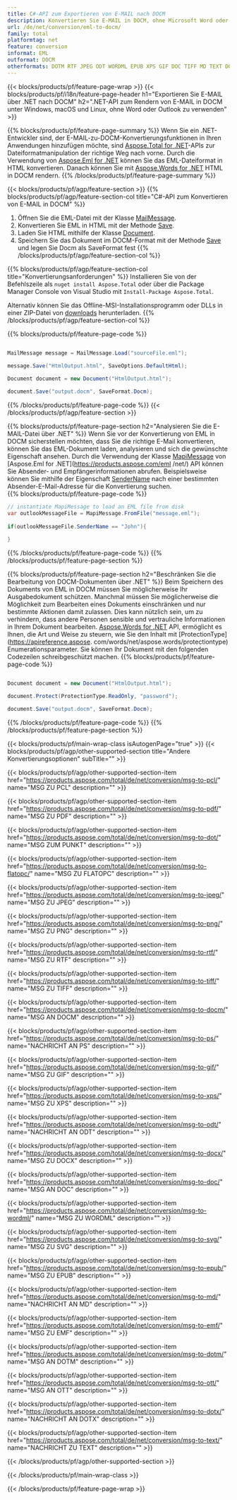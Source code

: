 ```yaml
---
title: C#-API zum Exportieren von E-MAIL nach DOCM
description: Konvertieren Sie E-MAIL in DOCM, ohne Microsoft Word oder Outlook auf .NET zu verwenden
url: /de/net/conversion/eml-to-docm/
family: total
platformtag: net
feature: conversion
informat: EML
outformat: DOCM
otherformats: DOTM RTF JPEG ODT WORDML EPUB XPS GIF DOC TIFF MD TEXT DOCX DOTX FLATOPC OTT DOT DOCM PCL PDF EMF PNG SVG PS
---
```

{{< blocks/products/pf/feature-page-wrap >}}
{{< blocks/products/pf/i18n/feature-page-header h1="Exportieren Sie E-MAIL über .NET nach DOCM" h2=".NET-API zum Rendern von E-MAIL in DOCM unter Windows, macOS und Linux, ohne Word oder Outlook zu verwenden" >}}

{{% blocks/products/pf/feature-page-summary %}}
Wenn Sie ein .NET-Entwickler sind, der E-MAIL-zu-DOCM-Konvertierungsfunktionen in Ihren Anwendungen hinzufügen möchte, sind [Aspose.Total for .NET](https://products.aspose.com/total/net/)-APIs zur Dateiformatmanipulation der richtige Weg nach vorne. Durch die Verwendung von [Aspose.Eml for .NET](https://products.aspose.com/eml/net/) können Sie das EML-Dateiformat in HTML konvertieren. Danach können Sie mit [Aspose.Words for .NET](https://products.aspose.com/words/net/) HTML in DOCM rendern.
{{% /blocks/products/pf/feature-page-summary  %}}

{{< blocks/products/pf/agp/feature-section >}}
{{% blocks/products/pf/agp/feature-section-col title="C#-API zum Konvertieren von E-MAIL in DOCM" %}}
1. Öffnen Sie die EML-Datei mit der Klasse [MailMessage](https://apireference.aspose.com/eml/net/aspose.eml/mailmessage).
2. Konvertieren Sie EML in HTML mit der Methode [Save](https://apireference.aspose.com/eml/net/aspose.eml.mailmessage/save/methods/3).
3. Laden Sie HTML mithilfe der Klasse [Document](https://apireference.aspose.com/words/net/aspose.words/document).
4. Speichern Sie das Dokument im DOCM-Format mit der Methode [Save](https://apireference.aspose.com/words/net/aspose.words.document/save/methods/4) und legen Sie Docm als SaveFormat fest
{{% /blocks/products/pf/agp/feature-section-col %}}

{{% blocks/products/pf/agp/feature-section-col title="Konvertierungsanforderungen" %}}
Installieren Sie von der Befehlszeile als ```nuget install Aspose.Total``` oder über die Package Manager Console von Visual Studio mit ```Install-Package Aspose.Total```.

Alternativ können Sie das Offline-MSI-Installationsprogramm oder DLLs in einer ZIP-Datei von [downloads](https://downloads.aspose.com/total/net) herunterladen.
{{% /blocks/products/pf/agp/feature-section-col %}}

{{% blocks/products/pf/feature-page-code %}}

```cs

MailMessage message = MailMessage.Load("sourceFile.eml");
 
message.Save("HtmlOutput.html", SaveOptions.DefaultHtml);

Document document = new Document("HtmlOutput.html");

document.Save("output.docm", SaveFormat.Docm); 
```

{{% /blocks/products/pf/feature-page-code %}}
{{< /blocks/products/pf/agp/feature-section >}}

{{% blocks/products/pf/feature-page-section  h2="Analysieren Sie die E-MAIL-Datei über .NET" %}}
Wenn Sie vor der Konvertierung von EML in DOCM sicherstellen möchten, dass Sie die richtige E-Mail konvertieren, können Sie das EML-Dokument laden, analysieren und sich die gewünschte Eigenschaft ansehen. Durch die Verwendung der Klasse [MapiMessage](https://apireference.aspose.com/eml/net/aspose.eml.mapi/mapimessage) von [Aspose.Eml for .NET](https://products.aspose.com/eml /net/) API können Sie Absender- und Empfängerinformationen abrufen. Beispielsweise können Sie mithilfe der Eigenschaft [SenderName](https://apireference.aspose.com/eml/net/aspose.eml.mapi/mapimessage/properties/sendername) nach einer bestimmten Absender-E-Mail-Adresse für die Konvertierung suchen.  
{{% blocks/products/pf/feature-page-code %}}

```cs
// instantiate MapiMessage to load an EML file from disk
var outlookMessageFile = MapiMessage.FromFile("message.eml");
 
if(outlookMessageFile.SenderName == "John"){
    
}
```

{{% /blocks/products/pf/feature-page-code  %}}
{{% /blocks/products/pf/feature-page-section %}}

{{% blocks/products/pf/feature-page-section  h2="Beschränken Sie die Bearbeitung von DOCM-Dokumenten über .NET" %}}
Beim Speichern des Dokuments von EML in DOCM müssen Sie möglicherweise Ihr Ausgabedokument schützen. Manchmal müssen Sie möglicherweise die Möglichkeit zum Bearbeiten eines Dokuments einschränken und nur bestimmte Aktionen damit zulassen. Dies kann nützlich sein, um zu verhindern, dass andere Personen sensible und vertrauliche Informationen in Ihrem Dokument bearbeiten. [Aspose.Words for .NET](https://products.aspose.com/words/net/) API, ermöglicht es Ihnen, die Art und Weise zu steuern, wie Sie den Inhalt mit [ProtectionType](https://apireference.aspose. com/words/net/aspose.words/protectiontype) Enumerationsparameter. Sie können Ihr Dokument mit den folgenden Codezeilen schreibgeschützt machen. 
{{% blocks/products/pf/feature-page-code %}}

```cs

Document document = new Document("HtmlOutput.html");

document.Protect(ProtectionType.ReadOnly, "password");

document.Save("output.docm", SaveFormat.Docm);  
```

{{% /blocks/products/pf/feature-page-code  %}}
{{% /blocks/products/pf/feature-page-section %}}

{{< blocks/products/pf/main-wrap-class isAutogenPage="true" >}}
{{< blocks/products/pf/agp/other-supported-section title="Andere Konvertierungsoptionen" subTitle="" >}}

{{< blocks/products/pf/agp/other-supported-section-item href="https://products.aspose.com/total/de/net/conversion/msg-to-pcl/" name="MSG ZU PCL" description="" >}}

{{< blocks/products/pf/agp/other-supported-section-item href="https://products.aspose.com/total/de/net/conversion/msg-to-pdf/" name="MSG ZU PDF" description="" >}}

{{< blocks/products/pf/agp/other-supported-section-item href="https://products.aspose.com/total/de/net/conversion/msg-to-dot/" name="MSG ZUM PUNKT" description="" >}}

{{< blocks/products/pf/agp/other-supported-section-item href="https://products.aspose.com/total/de/net/conversion/msg-to-flatopc/" name="MSG ZU FLATOPC" description="" >}}

{{< blocks/products/pf/agp/other-supported-section-item href="https://products.aspose.com/total/de/net/conversion/msg-to-jpeg/" name="MSG ZU JPEG" description="" >}}

{{< blocks/products/pf/agp/other-supported-section-item href="https://products.aspose.com/total/de/net/conversion/msg-to-png/" name="MSG ZU PNG" description="" >}}

{{< blocks/products/pf/agp/other-supported-section-item href="https://products.aspose.com/total/de/net/conversion/msg-to-rtf/" name="MSG ZU RTF" description="" >}}

{{< blocks/products/pf/agp/other-supported-section-item href="https://products.aspose.com/total/de/net/conversion/msg-to-tiff/" name="MSG ZU TIFF" description="" >}}

{{< blocks/products/pf/agp/other-supported-section-item href="https://products.aspose.com/total/de/net/conversion/msg-to-docm/" name="MSG AN DOCM" description="" >}}

{{< blocks/products/pf/agp/other-supported-section-item href="https://products.aspose.com/total/de/net/conversion/msg-to-ps/" name="NACHRICHT AN PS" description="" >}}

{{< blocks/products/pf/agp/other-supported-section-item href="https://products.aspose.com/total/de/net/conversion/msg-to-gif/" name="MSG ZU GIF" description="" >}}

{{< blocks/products/pf/agp/other-supported-section-item href="https://products.aspose.com/total/de/net/conversion/msg-to-xps/" name="MSG ZU XPS" description="" >}}

{{< blocks/products/pf/agp/other-supported-section-item href="https://products.aspose.com/total/de/net/conversion/msg-to-odt/" name="NACHRICHT AN ODT" description="" >}}

{{< blocks/products/pf/agp/other-supported-section-item href="https://products.aspose.com/total/de/net/conversion/msg-to-docx/" name="MSG ZU DOCX" description="" >}}

{{< blocks/products/pf/agp/other-supported-section-item href="https://products.aspose.com/total/de/net/conversion/msg-to-doc/" name="MSG AN DOC" description="" >}}

{{< blocks/products/pf/agp/other-supported-section-item href="https://products.aspose.com/total/de/net/conversion/msg-to-wordml/" name="MSG ZU WORDML" description="" >}}

{{< blocks/products/pf/agp/other-supported-section-item href="https://products.aspose.com/total/de/net/conversion/msg-to-svg/" name="MSG ZU SVG" description="" >}}

{{< blocks/products/pf/agp/other-supported-section-item href="https://products.aspose.com/total/de/net/conversion/msg-to-epub/" name="MSG ZU EPUB" description="" >}}

{{< blocks/products/pf/agp/other-supported-section-item href="https://products.aspose.com/total/de/net/conversion/msg-to-md/" name="NACHRICHT AN MD" description="" >}}

{{< blocks/products/pf/agp/other-supported-section-item href="https://products.aspose.com/total/de/net/conversion/msg-to-emf/" name="MSG ZU EMF" description="" >}}

{{< blocks/products/pf/agp/other-supported-section-item href="https://products.aspose.com/total/de/net/conversion/msg-to-dotm/" name="MSG AN DOTM" description="" >}}

{{< blocks/products/pf/agp/other-supported-section-item href="https://products.aspose.com/total/de/net/conversion/msg-to-ott/" name="MSG AN OTT" description="" >}}

{{< blocks/products/pf/agp/other-supported-section-item href="https://products.aspose.com/total/de/net/conversion/msg-to-dotx/" name="NACHRICHT AN DOTX" description="" >}}

{{< blocks/products/pf/agp/other-supported-section-item href="https://products.aspose.com/total/de/net/conversion/msg-to-text/" name="NACHRICHT ZU TEXT" description="" >}}



{{< /blocks/products/pf/agp/other-supported-section >}}

{{< /blocks/products/pf/main-wrap-class >}}

{{< /blocks/products/pf/feature-page-wrap >}}